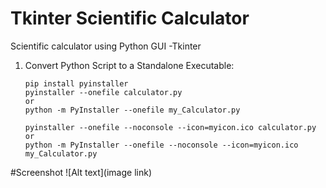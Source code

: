 # Tkinter Scientific Calculator
Scientific calculator using Python GUI -Tkinter


1. Convert Python Script to a Standalone Executable:
    ```
    pip install pyinstaller
    pyinstaller --onefile calculator.py
    or
    python -m PyInstaller --onefile my_Calculator.py

    pyinstaller --onefile --noconsole --icon=myicon.ico calculator.py
    or
    python -m PyInstaller --onefile --noconsole --icon=myicon.ico my_Calculator.py
    ```


#Screenshot
![Alt text](image link)
